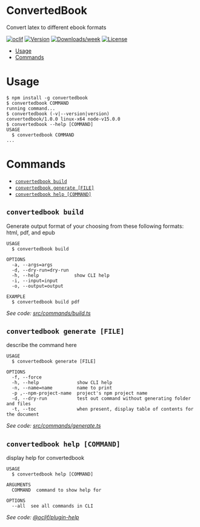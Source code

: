 ConvertedBook
=============

Convert latex to different ebook formats

[![oclif](https://img.shields.io/badge/cli-oclif-brightgreen.svg)](https://oclif.io)
[![Version](https://img.shields.io/npm/v/ConvertedBook.svg)](https://npmjs.org/package/ConvertedBook)
[![Downloads/week](https://img.shields.io/npm/dw/ConvertedBook.svg)](https://npmjs.org/package/ConvertedBook)
[![License](https://img.shields.io/npm/l/ConvertedBook.svg)](https://github.com/WilliamHuey/ConvertedBook/blob/master/package.json)

<!-- toc -->
* [Usage](#usage)
* [Commands](#commands)
<!-- tocstop -->
# Usage
<!-- usage -->
```sh-session
$ npm install -g convertedbook
$ convertedbook COMMAND
running command...
$ convertedbook (-v|--version|version)
convertedbook/1.0.0 linux-x64 node-v15.0.0
$ convertedbook --help [COMMAND]
USAGE
  $ convertedbook COMMAND
...
```
<!-- usagestop -->
# Commands
<!-- commands -->
* [`convertedbook build`](#convertedbook-build)
* [`convertedbook generate [FILE]`](#convertedbook-generate-file)
* [`convertedbook help [COMMAND]`](#convertedbook-help-command)

## `convertedbook build`

Generate output format of your choosing from these following formats: html, pdf, and epub

```
USAGE
  $ convertedbook build

OPTIONS
  -a, --args=args
  -d, --dry-run=dry-run
  -h, --help             show CLI help
  -i, --input=input
  -o, --output=output

EXAMPLE
  $ convertedbook build pdf
```

_See code: [src/commands/build.ts](https://github.com/WilliamHuey/ConvertedBook/blob/v1.0.0/src/commands/build.ts)_

## `convertedbook generate [FILE]`

describe the command here

```
USAGE
  $ convertedbook generate [FILE]

OPTIONS
  -f, --force
  -h, --help              show CLI help
  -n, --name=name         name to print
  -p ,--npm-project-name  project's npm project name
  -d, --dry-run           test out command without generating folder and files
  -t, --toc               when present, display table of contents for the document
```

_See code: [src/commands/generate.ts](https://github.com/WilliamHuey/ConvertedBook/blob/v1.0.0/src/commands/generate.ts)_

## `convertedbook help [COMMAND]`

display help for convertedbook

```
USAGE
  $ convertedbook help [COMMAND]

ARGUMENTS
  COMMAND  command to show help for

OPTIONS
  --all  see all commands in CLI
```

_See code: [@oclif/plugin-help](https://github.com/oclif/plugin-help/blob/v3.2.0/src/commands/help.ts)_
<!-- commandsstop -->
